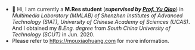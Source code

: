 - 👋 Hi, I am currently a **M.Res student** (***supervised by [Prof. Yu Qiao](https://scholar.google.com/citations?user=gFtI-8QAAAAJ&hl=zh-CN&oi=ao)***) in *Multimedia Laboratory (MMLAB) of Shenzhen Institutes of Advanced Technology (SIAT), University of Chinese Academy of Sciences (UCAS)*. And I obtained my *B.Eng. degree* from *South China University of Technology (SCUT)* in Jun. 2020.
- Please refer to https://mouxiaohuang.com for more information.
<!-- - 👀 I’m interested in ...
- 🌱 I’m currently learning ...
- 💞️ I’m looking to collaborate on ...
- 📫 How to reach me ... -->

<!---
MouxiaoHuang/MouxiaoHuang is a ✨ special ✨ repository because its `README.md` (this file) appears on your GitHub profile.
You can click the Preview link to take a look at your changes.
--->
